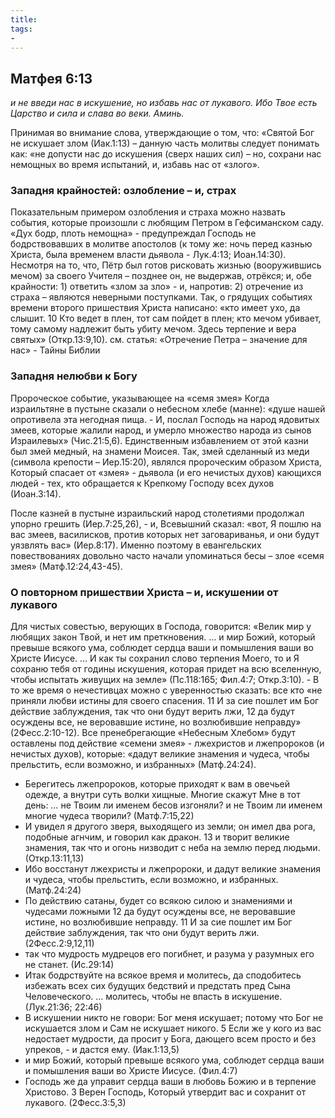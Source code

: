 ```yaml
---
title: 
tags: 
- 
---
```


## Матфея 6:13

*и не введи нас в искушение, но избавь нас от лукавого. Ибо Твое есть Царство и сила и слава во веки. Аминь.*

Принимая во внимание слова, утверждающие о том, что: «Святой Бог не искушает злом (Иак.1:13) – данную часть молитвы следует понимать как: «не допусти нас до искушения (сверх наших сил) – но, сохрани нас немощных во время испытаний, и, избавь нас от «злого».

### Западня крайностей: озлобление – и, страх

Показательным примером озлобления и страха можно назвать события, которые произошли с любящим Петром в Гефсиманском саду. «Дух бодр, плоть немощна» - предупреждал Господь не бодрствовавших в молитве апостолов (к тому же: ночь перед казнью Христа, была временем власти дьявола - Лук.4:13; Иоан.14:30). Несмотря на то, что, Пётр был готов рисковать жизнью (вооружившись мечом) за своего Учителя – позднее он, не выдержав, отрёкся; и, обе крайности: 1) ответить «злом за зло» - и, напротив: 2) отречение из страха – являются неверными поступками. Так, о грядущих событиях времени второго пришествия Христа написано: «кто имеет ухо, да слышит. 10 Кто ведет в плен, тот сам пойдет в плен; кто мечом убивает, тому самому надлежит быть убиту мечом. Здесь терпение и вера святых» (Откр.13:9,10).  см. статья: «Отречение Петра – значение для нас» - Тайны Библии

### Западня нелюбви к Богу

Пророческое событие, указывающее на «семя змея»
Когда израильтяне в пустыне сказали о небесном хлебе (манне): «душе нашей опротивела эта негодная пища. - И, послал Господь на народ ядовитых змеев, которые жалили народ, и умерло множество народа из сынов Израилевых» (Чис.21:5,6). Единственным избавлением от этой казни был змей медный, на знамени Моисея. Так, змей сделанный из меди (символа крепости – Иер.15:20), являлся пророческим образом Христа, Который спасает от «змея» - дьявола (и его нечистых духов) кающихся людей - тех, кто обращается к Крепкому Господу всех духов (Иоан.3:14). 

После казней в пустыне израильский народ столетиями продолжал упорно грешить (Иер.7:25,26), - и, Всевышний сказал: «вот, Я пошлю на вас змеев, василисков, против которых нет заговариванья, и они будут уязвлять вас» (Иер.8:17). Именно поэтому в евангельских повествованиях довольно часто начали упоминаться бесы – злое «семя змея» (Матф.12:24,43-45). 

### О повторном пришествии Христа – и, искушении от лукавого

Для чистых совестью, верующих в Господа, говорится: «Велик мир у любящих закон Твой, и нет им преткновения. … и мир Божий, который превыше всякого ума, соблюдет сердца ваши и помышления ваши во Христе Иисусе. … И как ты сохранил слово терпения Моего, то и Я сохраню тебя от годины искушения, которая придет на всю вселенную, чтобы испытать живущих на земле» (Пс.118:165; Фил.4:7; Откр.3:10). - В то же время о нечестивцах можно с уверенностью сказать: все кто «не приняли любви истины для своего спасения. 11 И за сие пошлет им Бог действие заблуждения, так что они будут верить лжи, 12 да будут осуждены все, не веровавшие истине, но возлюбившие неправду» (2Фесс.2:10-12). Все пренебрегающие «Небесным Хлебом» будут оставлены под действие «семени змея» - лжехристов и лжепророков (и нечистых духов), которые: «дадут великие знамения и чудеса, чтобы прельстить, если возможно, и избранных» (Матф.24:24).

- Берегитесь лжепророков, которые приходят к вам в овечьей одежде, а внутри суть волки хищные. Многие скажут Мне в тот день: … не Твоим ли именем бесов изгоняли? и не Твоим ли именем многие чудеса творили? (Матф.7:15,22)
- И увидел я другого зверя, выходящего из земли; он имел два рога, подобные агнчим, и говорил как дракон. 13 и творит великие знамения, так что и огонь низводит с неба на землю перед людьми. (Откр.13:11,13)
- Ибо восстанут лжехристы и лжепророки, и дадут великие знамения и чудеса, чтобы прельстить, если возможно, и избранных. (Матф.24:24)
- По действию сатаны, будет со всякою силою и знамениями и чудесами ложными 12 да будут осуждены все, не веровавшие истине, но возлюбившие неправду. 11 И за сие пошлет им Бог действие заблуждения, так что они будут верить лжи. (2Фесс.2:9,12,11)
- так что мудрость мудрецов его погибнет, и разума у разумных его не станет. (Ис.29:14)
- Итак бодрствуйте на всякое время и молитесь, да сподобитесь избежать всех сих будущих бедствий и предстать пред Сына Человеческого. … молитесь, чтобы не впасть в искушение. (Лук.21:36; 22:46)
- В искушении никто не говори: Бог меня искушает; потому что Бог не искушается злом и Сам не искушает никого. 5 Если же у кого из вас недостает мудрости, да просит у Бога, дающего всем просто и без упреков, - и дастся ему. (Иак.1:13,5)
- и мир Божий, который превыше всякого ума, соблюдет сердца ваши и помышления ваши во Христе Иисусе. (Фил.4:7)
- Господь же да управит сердца ваши в любовь Божию и в терпение Христово. 3 Верен Господь, Который утвердит вас и сохранит от лукавого. (2Фесс.3:5,3)
